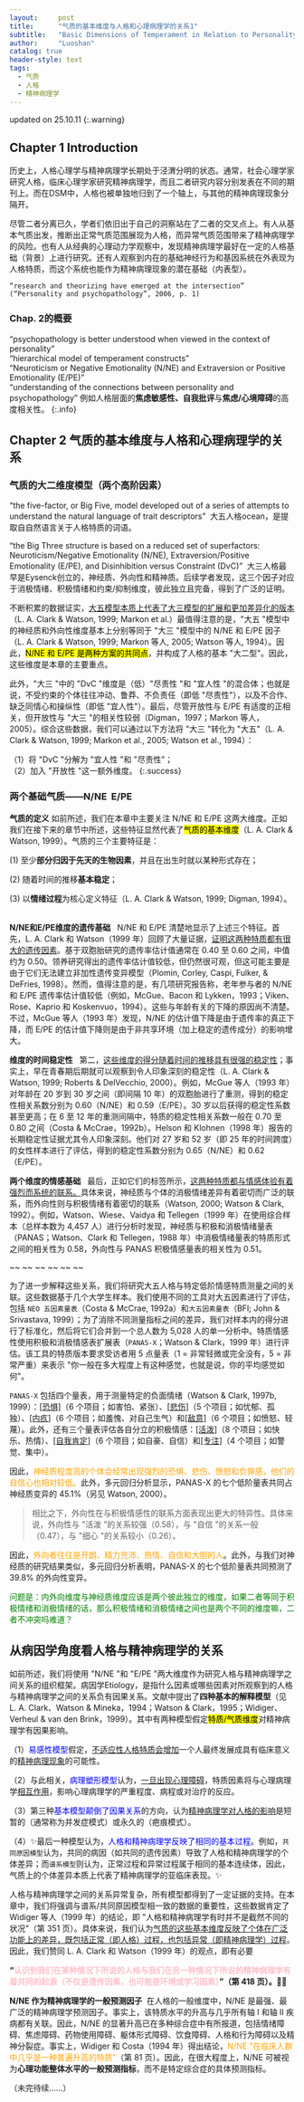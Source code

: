 ```yaml
---
layout:     post
title:      "气质的基本维度与人格和心理病理学的关系1"
subtitle:   "Basic Dimensions of Temperament in Relation to Personality and Psychopathology 1"
author:     "Luoshan"
catalog: true
header-style: text
tags:
  - 气质
  - 人格
  - 精神病理学
---
```

updated on 25.10.11
{:.warning}

## Chapter 1 Introduction

历史上，人格心理学与精神病理学长期处于泾渭分明的状态。通常，社会心理学家研究人格，临床心理学家研究精神病理学，而且二者研究内容分别发表在不同的期刊上。而在DSM中，人格也被单独地归到了一个轴上，与其他的精神病理现象分隔开。

尽管二者分离已久，学者们依旧出于自己的洞察站在了二者的交叉点上。有人从基本气质出发，推断出正常气质范围展现为人格，而异常气质范围带来了精神病理学的风险。也有人从经典的心理动力学观察中，发现精神病理学最好在一定的人格基础（背景）上进行研究。还有人观察到内在的基础神经行为和基因系统在外表现为人格特质，而这个系统也能作为精神病理现象的潜在基础（内表型）。

```
“research and theorizing have emerged at the intersection” (“Personality and psychopathology”, 2006, p. 1)
```

### Chap. 2的概要

“psychopathology is better understood when viewed in the context of personality”  
“hierarchical model of temperament constructs”  
“Neuroticism or Negative Emotionality (N/NE) and Extraversion or Positive Emotionality (E/PE)”  
“understanding of the connections between personality and psychopathology” 例如人格层面的**焦虑敏感性、自我批评**与**焦虑/心境障碍**的高度相关性。
{:.info}

## Chapter 2 气质的基本维度与人格和心理病理学的关系
### 气质的大二维度模型（两个高阶因素）

“the five-factor, or Big Five, model developed out of a series of attempts to understand the natural language of trait descriptors”  大五人格ocean，是提取自自然语言关于人格特质的词语。

“the Big Three structure is based on a reduced set of superfactors: Neuroticism/Negative Emotionality (N/NE), Extraversion/Positive Emotionality (E/PE), and Disinhibition versus Constraint (DvC)”  大三人格最早是Eysenck创立的，神经质、外向性和精神质。后续学者发现，这三个因子对应于消极情绪、积极情绪和约束/抑制维度，彼此独立且完备，得到了广泛的证明。

不断积累的数据证实，<u>大五模型本质上代表了大三模型的扩展和更加差异化的版本</u>（L. A. Clark & Watson, 1999; Markon et al.）最值得注意的是，"大五 "模型中的神经质和外向性维度基本上分别等同于 "大三 "模型中的 N/NE 和 E/PE 因子（L. A. Clark & Watson, 1999; Markon 等人, 2005; Watson 等人, 1994）。因此，<mark>N/NE 和 E/PE 是两种方案的共同点</mark>，并构成了人格的基本 "大二型"。因此，这些维度是本章的主要重点。

此外，"大三 "中的 "DvC "维度是（低）"尽责性 "和 "宜人性 "的混合体；也就是说，不受约束的个体往往冲动、鲁莽、不负责任（即低 "尽责性"），以及不合作、缺乏同情心和操纵性（即低 "宜人性"）。最后，尽管开放性与 E/PE 有适度的正相关，但开放性与 "大三 "的相关性较弱（Digman，1997；Markon 等人，2005）。综合这些数据，我们可以通过以下方法将 "大三 "转化为 "大五"（L. A. Clark & Watson, 1999; Markon et al., 2005; Watson et al., 1994）：

（1）将 "DvC "分解为 "宜人性 "和 "尽责性"；  
（2）加入 "开放性 "这一额外维度。
{:.success}

### 两个基础气质——N/NE  E/PE

**气质的定义** 如前所述，我们在本章中主要关注 N/NE 和 E/PE 这两大维度。正如我们在接下来的章节中所述，这些特征显然代表了<mark>气质的基本维度</mark>（L. A. Clark & Watson, 1999）。气质的三个主要特征是：

(1) 至少**部分归因于先天的生物因素**，并且在出生时就以某种形式存在；

(2) 随着时间的推移**基本稳定**；

(3) 以**情绪过程**为核心定义特征（L. A. Clark & Watson, 1999; Digman, 1994）。  

**N/NE和E/PE维度的遗传基础**  
N/NE 和 E/PE 清楚地显示了上述三个特征。首先，L. A. Clark 和 Watson（1999 年）回顾了大量证据，<u>证明这两种特质都有很大的遗传因素</u>。基于双胞胎研究的遗传率估计值通常在 0.40 至 0.60 之间，中值约为 0.50。领养研究得出的遗传率估计值较低，但仍然很可观，但这可能主要是由于它们无法建立非加性遗传变异模型（Plomin, Corley, Caspi, Fulker, & DeFries, 1998）。然而，值得注意的是，有几项研究报告称，老年参与者的 N/NE 和 E/PE 遗传率估计值较低（例如，McGue、Bacon 和 Lykken，1993；Viken、Rose、Kaprio 和 Koskenvuo，1994）。这些与年龄有关的下降的原因尚不清楚。不过，McGue 等人（1993 年）发现，N/NE 的估计值下降是由于遗传率的真正下降，而 E/PE 的估计值下降则是由于非共享环境（加上稳定的遗传成分）的影响增大。

**维度的时间稳定性**  
第二，<u>这些维度的得分随着时间的推移具有很强的稳定性</u>；事实上，早在青春期后期就可以观察到令人印象深刻的稳定性（L. A. Clark & Watson, 1999; Roberts & DelVecchio, 2000）。例如，McGue 等人（1993 年）对年龄在 20 岁到 30 岁之间（即间隔 10 年）的双胞胎进行了重测，得到的稳定性相关系数分别为 0.60（N/NE）和 0.59（E/PE）。30 岁以后获得的稳定性系数甚至更高；在 6 至 12 年的重测间隔中，特质的稳定性相关系数一般在 0.70 至 0.80 之间（Costa & McCrae，1992b）。Helson 和 Klohnen（1998 年）报告的长期稳定性证据尤其令人印象深刻。他们对 27 岁和 52 岁（即 25 年的时间跨度）的女性样本进行了评估，得到的稳定性系数分别为 0.65（N/NE）和 0.62（E/PE）。

**两个维度的情感基础**  
最后，正如它们的标签所示，<u>这两种特质都与情感体验有着强烈而系统的联系。</u>具体来说，神经质与个体的消极情绪差异有着密切而广泛的联系，而外向性则与积极情绪有着密切的联系（Watson, 2000; Watson & Clark, 1992）。例如，Watson、Wiese、Vaidya 和 Tellegen（1999 年）在使用综合样本（总样本数为 4,457 人）进行分析时发现，神经质与积极和消极情绪量表（PANAS；Watson、Clark 和 Tellegen，1988 年）中消极情绪量表的特质形式之间的相关性为 0.58，外向性与 PANAS 积极情感量表的相关性为 0.51。

~~ ~~ ~~ ~~ ~~ ~~

为了进一步解释这些关系，我们将研究大五人格与特定低阶情感特质测量之间的关联。这些数据基于几个大学生样本。我们使用不同的工具对大五因素进行了评估，包括 `NEO 五因素量表`（Costa & McCrae, 1992a）和`大五因素量表`（BFI; John & Srivastava, 1999）；为了消除不同测量指标之间的差异，我们对样本内的得分进行了标准化，然后将它们合并到一个总人数为 5,028 人的单一分析中。特质情感性使用积极和消极情感表扩展表（`PANAS-X`；Watson & Clark，1999 年）进行评估。该工具的特质版本要求受访者用 5 点量表（1 = 非常轻微或完全没有，5 = 非常严重）来表示 "你一般在多大程度上有这种感觉，也就是说，你的平均感觉如何"。

`PANAS-X` 包括四个量表，用于测量特定的负面情绪（Watson & Clark, 1997b, 1999）：[[恐惧]]()（6 个项目；如害怕、紧张）、[[悲伤]]()（5 个项目；如忧郁、孤独）、[[内疚]]()（6 个项目；如羞愧、对自己生气）和[[敌意]]()（6 个项目；如愤怒、轻蔑）。此外，还有三个量表评估各自分立的积极情感：[[活泼]]()（8 个项目；如快乐、热情）、[[自我肯定]]()（6 个项目；如自豪、自信）和[[专注]]()（4 个项目；如警觉、集中）。

因此，<span style="color:orange">神经质程度高的个体会经常出现强烈的恐惧、悲伤、愤怒和负罪感，他们的自信心也相对较低。</span>此外，多元回归分析显示，PANAS-X 的七个低阶量表共同占神经质变异的 45.1%（另见 Watson, 2000）。

> 相比之下，外向性在与积极情感性的联系方面表现出更大的特异性。具体来说，外向性与 "活泼 "的关系较强（0.58），与 "自信 "的关系一般（0.47），与 "细心 "的关系较小（0.26）。

因此，<span style="color:orange">外向者往往是开朗、精力充沛、热情、自信和大胆的人</span>。此外，与我们对神经质的研究结果类似，多元回归分析表明，PANAS-X 的七个低阶量表共同预测了 39.8% 的外向性变异。

<span style="color:green">问题是：内外向维度与神经质维度应该是两个彼此独立的维度，如果二者等同于积极情绪和消极情绪的话，那么积极情绪和消极情绪之间也是两个不同的维度嘛，二者不冲突吗难道？</span>

## 从病因学角度看人格与精神病理学的关系

如前所述，我们将使用 "N/NE "和 "E/PE "两大维度作为研究人格与精神病理学之间关系的组织框架。病因学Etiology，是指什么因素或哪些因素对所观察到的人格与精神病理学之间的关系负有因果关系。文献中提出了**四种基本的解释模型**（见 L. A. Clark、Watson & Mineka，1994；Watson & Clark，1995；Widiger、Verheul & van den Brink，1999）。其中有两种模型假定<mark>特质/气质维度</mark>对精神病理学有因果影响。

（1）<span style="color:blue">易感性模型</span>假定，<u>不适应性人格特质会增加</u>一个人最终发展成具有临床意义的<u>精神病理现象</u>的可能性。

（2）与此相关，<span style="color:blue">病理塑形模型</span>认为，<u>一旦出现心理障碍</u>，特质因素将与心理病理学<u>相互作用</u>，影响心理病理学的严重程度、病程或对治疗的反应。

（3）第三种<span style="color:blue">基本模型颠倒了因果关系</span>的方向，认为<u>精神病理学对人格的影响</u>是短暂的（通常称为并发症模式）或永久的（疤痕模式）。

（4）✨最后一种模型认为，<span style="color:blue">人格和精神病理学反映了相同的基本过程</span>。例如，`共同原因模型`认为，共同的病因（如共同的遗传因素）导致了人格和精神病理学的个体差异；而`谱系模型`则认为，正常过程和异常过程属于相同的基本连续体，因此，气质上的个体差异本质上代表了精神病理学的亚临床表现。✨

人格与精神病理学之间的关系异常复杂，所有模型都得到了一定证据的支持。在本章中，我们将强调与谱系/共同原因模型相一致的数据的重要性，这些数据肯定了 Widiger 等人（1999 年）的结论，即 "人格和精神病理学有时并不是截然不同的状况"（第 351 页）。具体来说，我们认为<u>气质的这些基本维度反映了个体在广泛功能上的差异，既包括正常（即人格）过程，也包括异常（即精神病理学）过程</u>。因此，我们赞同 L. A. Clark 和 Watson（1999 年）的观点，即有必要

**“<span style="color:pink">认识到我们在某种情况下所说的人格与我们在另一种情况下所说的精神病理学有着共同的起源（不仅是遗传因素，也可能是环境或学习因素）</span>”（第 418 页）。**🐒💡

**N/NE 作为精神病理学的一般预测因子**  在人格的一般维度中，N/NE 是最强、最广泛的精神病理学预测因子。事实上，该特质水平的升高与几乎所有轴 I 和轴 II 疾病都有关联。因此，N/NE 的显著升高已在多种综合症中有所报道，包括情绪障碍、焦虑障碍、药物使用障碍、躯体形式障碍、饮食障碍、人格和行为障碍以及精神分裂症。事实上，Widiger 和 Costa（1994 年）得出结论，<span style="color:orange">N/NE "在临床人群中几乎是一种普遍升高的特质"</span>（第 81 页）。因此，在很大程度上，N/NE 可被视为**心理功能整体水平的一般预测指标**，而不是特定综合症的具体预测指标。

（未完待续……）
